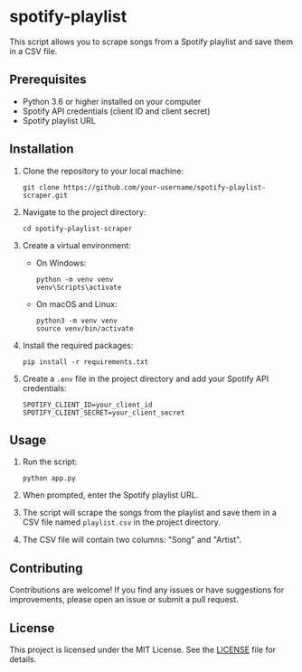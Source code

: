 # spotify-playlist
This script allows you to scrape songs from a Spotify playlist and save them in a CSV file.

## Prerequisites

- Python 3.6 or higher installed on your computer
- Spotify API credentials (client ID and client secret)
- Spotify playlist URL

## Installation

1. Clone the repository to your local machine:
   ```
   git clone https://github.com/your-username/spotify-playlist-scraper.git
   ```

2. Navigate to the project directory:
   ```
   cd spotify-playlist-scraper
   ```

3. Create a virtual environment:
   - On Windows:
     ```
     python -m venv venv
     venv\Scripts\activate
     ```
   - On macOS and Linux:
     ```
     python3 -m venv venv
     source venv/bin/activate
     ```

4. Install the required packages:
   ```
   pip install -r requirements.txt
   ```

5. Create a `.env` file in the project directory and add your Spotify API credentials:
   ```
   SPOTIFY_CLIENT_ID=your_client_id
   SPOTIFY_CLIENT_SECRET=your_client_secret
   ```

## Usage

1. Run the script:
   ```
   python app.py
   ```

2. When prompted, enter the Spotify playlist URL.

3. The script will scrape the songs from the playlist and save them in a CSV file named `playlist.csv` in the project directory.

4. The CSV file will contain two columns: "Song" and "Artist".

## Contributing

Contributions are welcome! If you find any issues or have suggestions for improvements, please open an issue or submit a pull request.

## License

This project is licensed under the MIT License. See the [LICENSE](LICENSE) file for details.
